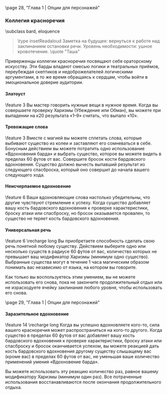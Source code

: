 \page 28, "Глава 1 | Опции для персонажей"
### Коллегия красноречия
\subclass bard, eloquence

> \type insetReadaloud
> Заметка на будущее: вернуться к работе над заклинанием остановки речи. Уровень необходимости: ушное кровотечение.
> \quote "Таша"

Приверженцы коллегии красноречия посвящают себя ораторскому искусству. Эти барды владеют смесью логики и театральных приёмов, переубеждая скептиков и недоброжелателей логическими аргументами, в то же время обращаясь к сердцам, чтобы войти в эмоциональное доверие аудитории.

#### Златоуст
\feature 3
Вы мастер говорить нужные вещи в нужное время. Когда вы совершаете проверку Харизмы (Убеждение или Обман), вы можете при выпадении на к20 результата «1–9» считать, что выпало «10».

#### Тревожащие слова
\feature 3
Вместе с магией вы можете сплетать слова, которые выбивают существо из колеи и заставляют его сомневаться в себе. Бонусным действием вы можете потратить одно использование «Вдохновения барда» и выбрать существо, которое вы можете видеть в пределах 60 футов от вас. Совершите бросок кости бардовского вдохновения. Существо должно вычесть выпавший результат из следующего спасброска, который оно совершит до начала вашего следующего хода.

#### Неисчерпаемое вдохновение
\feature 6
Ваши вдохновляющие слова настолько убедительны, что другие чувствуют стремление к успеху. Когда существо добавляет вашу кость бардовского вдохновения к проверке характеристики, броску атаки или спасброску, но бросок оказывается провален, то существо не теряет кость бардовского вдохновения.

#### Универсальная речь
\feature 6
\recharge long
Вы приобретаете способность сделать свою речь понятной любому существу. Действием выберите одно или несколько существ в радиусе 60 футов от вас, количество которых не превышает ваш модификатор Харизмы (минимум одно существо). Выбранные существа могут в течение 1 часа магическим образом понимать вас независимо от языка, на котором вы говорите.

Как только вы воспользуетесь этим умением, вы не можете использовать его снова, пока не закончите продолжительный отдых или не израсходуете ячейку заклинания любого уровня, чтобы использовать его снова.

\page 29, "Глава 1 | Опции для персонажей"

#### Заразительное вдохновение
\feature 14
\recharge long
Когда вы успешно вдохновляете кого-то, сила вашего красноречия может распространиться на кого-то другого. Когда существо в пределах 60 футов от вас добавляет вашу кость бардовского вдохновения к проверке характеристики, броску атаки или спасброску и бросок оканчивается успехом, вы можете реакцией дать кость бардовского вдохновения другому существу слышащему вас (кроме вас) в пределах 60 футов от вас, не уменьшая ваше количество применений умения «Вдохновение барда».

Вы можете использовать эту реакцию количество раз, равное вашему модификатору Харизмы (минимум один раз). Все потраченные использования восстанавливаются после окончания продолжительного отдыха.
